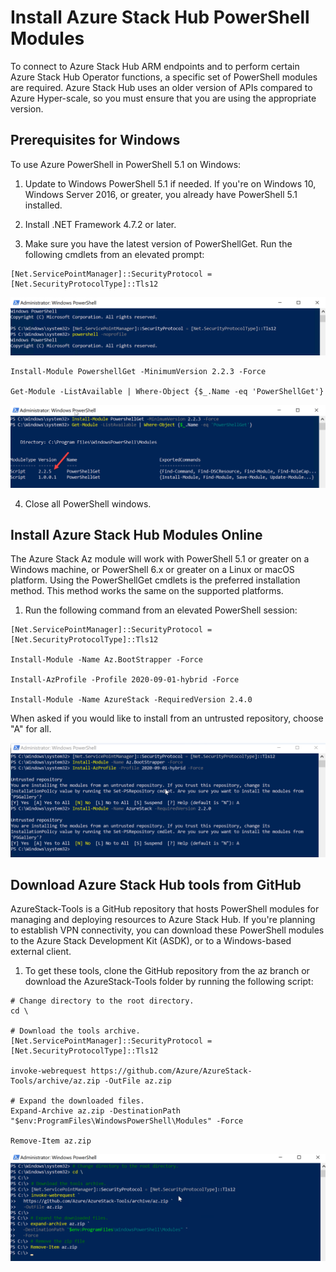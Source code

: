 # Install Azure Stack Hub PowerShell Modules

To connect to Azure Stack Hub ARM endpoints and to perform certain Azure Stack Hub Operator functions, a specific set of PowerShell modules are required. Azure Stack Hub uses an older version of APIs compared to Azure Hyper-scale, so you must ensure that you are using the appropriate version.

## Prerequisites for Windows

To use Azure PowerShell in PowerShell 5.1 on Windows:

1. Update to Windows PowerShell 5.1 if needed. If you're on Windows 10, Windows Server 2016, or greater, you already have PowerShell 5.1 installed.

2. Install .NET Framework 4.7.2 or later.

3. Make sure you have the latest version of PowerShellGet. Run the following cmdlets from an elevated prompt:

```
[Net.ServicePointManager]::SecurityProtocol = [Net.SecurityProtocolType]::Tls12
```

![](images/Picture1.png)

```
Install-Module PowershellGet -MinimumVersion 2.2.3 -Force

Get-Module -ListAvailable | Where-Object {$_.Name -eq 'PowerShellGet'}
```

![](images/Picture2.png)

4. Close all PowerShell windows.


## Install Azure Stack Hub Modules Online

The Azure Stack Az module will work with PowerShell 5.1 or greater on a Windows machine, or PowerShell 6.x or greater on a Linux or macOS platform. Using the PowerShellGet cmdlets is the preferred installation method. This method works the same on the supported platforms.

1. Run the following command from an elevated PowerShell session:

```
[Net.ServicePointManager]::SecurityProtocol = [Net.SecurityProtocolType]::Tls12

Install-Module -Name Az.BootStrapper -Force

Install-AzProfile -Profile 2020-09-01-hybrid -Force

Install-Module -Name AzureStack -RequiredVersion 2.4.0
```

When asked if you would like to install from an untrusted repository, choose "A" for all.

![](images/Picture4.png)

## Download Azure Stack Hub tools from GitHub

AzureStack-Tools is a GitHub repository that hosts PowerShell modules for managing and deploying resources to Azure Stack Hub. If you're planning to establish VPN connectivity, you can download these PowerShell modules to the Azure Stack Development Kit (ASDK), or to a Windows-based external client.

1. To get these tools, clone the GitHub repository from the az branch or download the AzureStack-Tools folder by running the following script:

```
# Change directory to the root directory.
cd \

# Download the tools archive.
[Net.ServicePointManager]::SecurityProtocol = [Net.SecurityProtocolType]::Tls12

invoke-webrequest https://github.com/Azure/AzureStack-Tools/archive/az.zip -OutFile az.zip

# Expand the downloaded files.
Expand-Archive az.zip -DestinationPath "$env:ProgramFiles\WindowsPowerShell\Modules" -Force

Remove-Item az.zip
```

![](images/Picture5.png)
